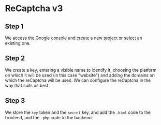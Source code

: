 # ReCaptcha v3
## Step 1
We access the [Google console](https://console.cloud.google.com/projectselector2/security/recaptcha) and create a new project or select an existing one.

## Step 2
We create a key, entering a visible name to identify it, choosing the platform on which it will be used (in this case "website") and adding the domains on which the reCaptcha will be used. We can configure the reCaptcha in the way that suits us best.

## Step 3
We store the `key` token and the `secret` key, and add the `.html` code to the frontend, and the `.php` code to the backend.


